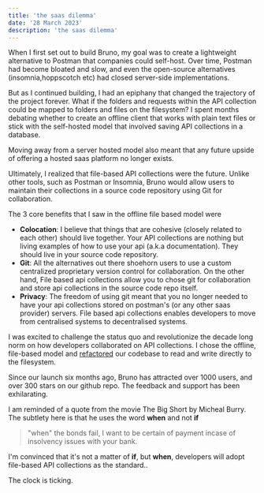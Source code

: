 ```yaml
---
title: 'the saas dilemma'
date: '28 March 2023'
description: 'the saas dilemma'
---
```

When I first set out to build Bruno, my goal was to create a lightweight alternative to Postman that companies could self-host. Over time, Postman had become bloated and slow, and even the open-source alternatives (insomnia,hoppscotch etc) had closed server-side implementations.

But as I continued building, I had an epiphany that changed the trajectory of the project forever. What if the folders and requests within the API collection could be mapped to folders and files on the filesystem? I spent months debating whether to create an offline client that works with plain text files or stick with the self-hosted model that involved saving API collections in a database.

Moving away from a server hosted model also meant that any future upside of offering a hosted saas platform no longer exists.

Ultimately, I realized that file-based API collections were the future. Unlike other tools, such as Postman or Insomnia, Bruno would allow users to maintain their collections in a source code repository using Git for collaboration.

The 3 core benefits that I saw in the offline file based model were
* **Colocation**: I believe that things that are cohesive (closely related to each other) should live together. Your API collections are nothing but living examples of how to use your api (a.k.a documentation). They should live in your source code repository. 
* **Git**: All the alternatives out there shoehorn users to use a custom centralized proprietary version control for collaboration. On the other hand, File based api collections allow you to chose git for collaboration and store api collections in the source code repo itself.
* **Privacy**: The freedom of using git meant that you no longer needed to have your api collections stored on postman's (or any other saas provider) servers. File based api collections enables developers to move from centralised systems to decentralised systems.

I was excited to challenge the status quo and revolutionize the decade long norm on how developers collaborated on API collections. I chose the offline, file-based model and [refactored](https://github.com/usebruno/bruno/commit/76b0729af317b5bda68aacd500b51519f19f8c22) our codebase to read and write directly to the filesystem.

Since our launch six months ago, Bruno has attracted over 1000 users, and over 300 stars on our github repo. The feedback and support has been exhilarating. 

I am reminded of a quote from the movie The Big Short by Micheal Burry. The subtlety here is that he uses the word **when** and not **if**

> "when" the bonds fail, I want to be certain of payment incase of insolvency issues with your bank.

I'm convinced that it's not a matter of **if**, but **when**, developers will adopt file-based API collections as the standard..

The clock is ticking.